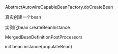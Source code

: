 AbstractAutowireCapableBeanFactory.doCreateBean

真实创建一个bean

实例化bean createBeanInstance

MergedBeanDefinitionPostProcessors

init bean instance(populateBean)
